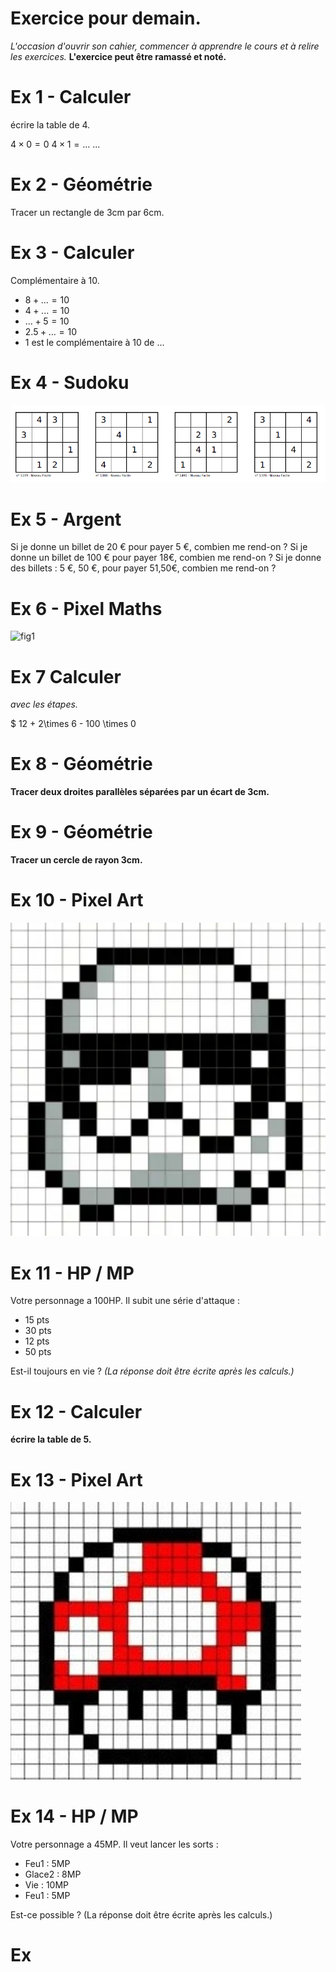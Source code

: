# Exercice pour demain.

*L'occasion d'ouvrir son cahier, commencer à apprendre le cours et à relire les exercices.*
**L'exercice peut être ramassé et noté.**

# Ex 1 - Calculer
écrire la table de 4.

$4 \times 0 = 0$
$4 \times 1 = ...$
...

# Ex 2 - Géométrie
Tracer un rectangle de 3cm par 6cm.

# Ex 3 - Calculer
Complémentaire à 10.

* $8 + ... = 10$
* $4 + ... = 10$
* $... + 5 = 10$
* $2.5 + ... = 10$
* 1 est le complémentaire à 10 de ...

# Ex 4 - Sudoku

![sudoku-3](https://raw.githubusercontent.com/homeostasie/2022-2023_artic/master/doc/6eme/_debut-demain/sudoku-3.png)

# Ex 5 - Argent

Si je donne un billet de 20 € pour payer 5 €, combien me rend-on ?
Si je donne un billet de 100 € pour payer 18€, combien me rend-on ?
Si je donne des billets : 5 €, 50 €, pour payer 51,50€, combien me rend-on ?

# Ex 6 - Pixel Maths

![fig1]()

# Ex 7  Calculer 
*avec les étapes.*

$ 12 + 2\times 6 - 100 \times 0

# Ex 8 - Géométrie

**Tracer deux droites parallèles séparées par un écart de 3cm.**

# Ex 9 - Géométrie

**Tracer un cercle de rayon 3cm.**

# Ex 10 - Pixel Art

![pa-3](https://raw.githubusercontent.com/homeostasie/2022-2023_artic/master/doc/6eme/_debut-demain/pa-3.png)

# Ex 11 - HP / MP

Votre personnage a 100HP. Il subit une série d'attaque : 
* 15 pts
* 30 pts 
* 12 pts
* 50 pts

Est-il toujours en vie ? 
*(La réponse doit être écrite après les calculs.)*


# Ex 12 - Calculer

**écrire la table de 5.**

# Ex 13 - Pixel Art

![pa-4](https://raw.githubusercontent.com/homeostasie/2022-2023_artic/master/doc/6eme/_debut-demain/pa-4.png)

# Ex 14 - HP / MP

Votre personnage a 45MP. Il veut lancer les sorts : 
* Feu1 : 5MP
* Glace2 : 8MP 
* Vie : 10MP
* Feu1 : 5MP

Est-ce possible ?
(La réponse doit être écrite après les calculs.)

# Ex 



